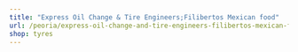 ```yaml
---
title: "Express Oil Change & Tire Engineers;Filibertos Mexican food"
url: /peoria/express-oil-change-and-tire-engineers-filibertos-mexican-food/
shop: tyres
---
```

